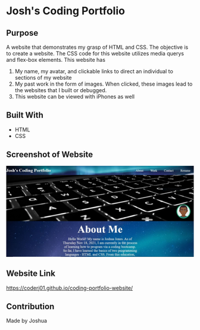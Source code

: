 # Josh's Coding Portfolio

## Purpose

A website that demonstrates my grasp of HTML and CSS. The objective is to create a website. The CSS code for this website utilizes media querys and flex-box elements. This website has

1) My name, my avatar, and clickable links to direct an individual to sections of my website
2) My past work in the form of images. When clicked, these images lead to the websites that I built or debugged.
3) This website can be viewed with iPhones as well

## Built With
 * HTML
 * CSS

## Screenshot of Website
![Alt text](assets/images/image-screenshot.jpg?raw=true "Title")

## Website Link
https://coderj01.github.io/coding-portfolio-website/

## Contribution
Made by Joshua
